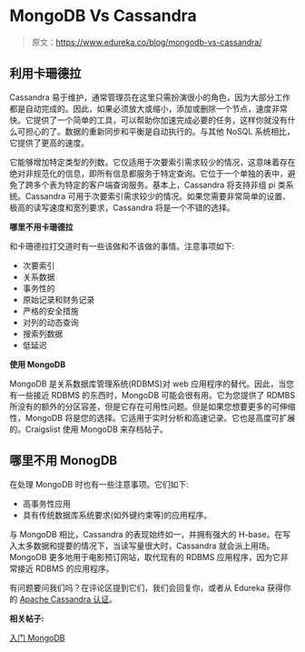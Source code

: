 # MongoDB Vs Cassandra

> 原文：<https://www.edureka.co/blog/mongodb-vs-cassandra/>

## **利用卡珊德拉**

Cassandra 易于维护，通常管理员在这里只需扮演很小的角色，因为大部分工作都是自动完成的。因此，如果必须放大或缩小，添加或删除一个节点，速度非常快。它提供了一个简单的工具，可以帮助你加速完成必要的任务，这样你就没有什么可担心的了。数据的重新同步和平衡是自动执行的。与其他 NoSQL 系统相比，它提供了更高的速度。

它能够增加特定类型的列数。它仅适用于次要索引需求较少的情况，这意味着存在绝对非规范化的信息，即所有信息都服务于特定查询。它位于一个单独的表中，避免了跨多个表为特定的客户端查询服务。基本上，Cassandra 将支持非组 pi 类系统。Cassandra 可用于次要索引需求较少的情况。如果您需要非常简单的设置、极高的读写速度和宽列要求，Cassandra 将是一个不错的选择。

**哪里不用卡珊德拉**

和卡珊德拉打交道时有一些该做和不该做的事情。注意事项如下:

*   次要索引
*   关系数据
*   事务性的
*   原始记录和财务记录
*   严格的安全措施
*   对列的动态查询
*   搜索列数据
*   低延迟

**使用 MongoDB**

MongoDB 是关系数据库管理系统(RDBMS)对 web 应用程序的替代。因此，当您有一些接近 RDBMS 的东西时，MongoDB 可能会很有用。它为您提供了 RDMBS 所没有的额外的分区容差，但是它存在可用性问题。但是如果您想要更多的可伸缩性，MongoDB 将是您的选择。它适用于实时分析和高速记录。它也是高度可扩展的。Craigslist 使用 MongoDB 来存档帖子。

## **哪里不用 MonogDB**

在处理 MongoDB 时也有一些注意事项。它们如下:

*   高事务性应用
*   具有传统数据库系统要求(如外键约束等)的应用程序。

与 MongoDB 相比，Cassandra 的表现始终如一，并拥有强大的 H-base。在写入太多数据和提要的情况下，当读写量很大时，Cassandra 就会派上用场。MongoDB 更多地用于电影预订网站，取代现有的 RDBMS 应用程序，因为它非常接近 RDBMS 的应用程序。

有问题要问我们吗？在评论区提到它们，我们会回复你，或者从 Edureka 获得你的 [Apache Cassandra 认证](https://www.edureka.co/cassandra)。

**相关帖子:**

[入门 MongoDB](https://www.edureka.co/mongodb)